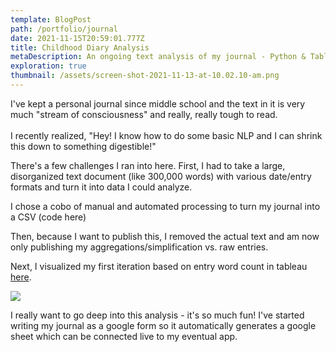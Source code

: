```yaml
---
template: BlogPost
path: /portfolio/journal
date: 2021-11-15T20:59:01.777Z
title: Childhood Diary Analysis
metaDescription: An ongoing text analysis of my journal - Python & Tableau
exploration: true
thumbnail: /assets/screen-shot-2021-11-13-at-10.02.10-am.png
---
```

I've kept a personal journal since middle school and the text in it is very much "stream of consciousness" and really, really tough to read.\
\
I recently realized, "Hey! I know how to do some basic NLP and I can shrink this down to something digestible!"

There's a few challenges I ran into here. First, I had to take a large, disorganized text document (like 300,000 words) with various date/entry formats and turn it into data I could analyze.

I chose a cobo of manual and automated processing to turn my journal into a CSV (code here)

Then, because I  want to publish this, I removed the actual text and am now only publishing my aggregations/simplification vs. raw entries. 

Next, I visualized my first iteration based on entry word count in tableau [here](https://public.tableau.com/app/profile/rye.zupancis/viz/ChildhoodJournalAnalysis/Overview?publish=yes).

![](/assets/screen-shot-2021-11-13-at-10.03.03-am.png)

I really want to go deep into this analysis - it's so much fun! I've started writing my journal as a google form so it automatically generates a google sheet which can be connected live to my eventual app.